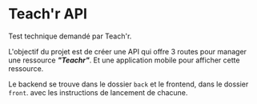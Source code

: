 # Teach'r API 

Test technique demandé par Teach'r.

L'objectif du projet est de créer une API qui offre 3 routes pour manager
une ressource ***"Teachr"***. Et une application mobile pour afficher cette ressource.

Le backend se trouve dans le dossier `back` et le frontend, dans le dossier `front`. avec les instructions de 
lancement de chacune.
